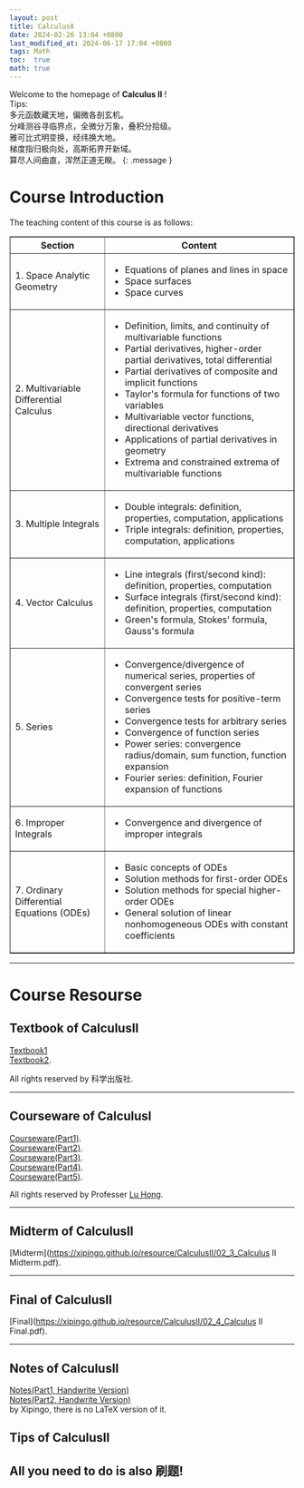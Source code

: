 ```yaml
---
layout: post
title: CalculusⅡ
date: 2024-02-26 13:04 +0800
last_modified_at: 2024-06-17 17:04 +0800
tags: Math
toc:  true
math: true
---
```

Welcome to the homepage of **Calculus Ⅱ** !   
Tips:    
多元函数藏天地，偏微各剖玄机。   
分峰测谷寻临界点，全微分万象，叠积分拾级。   
雅可比式明变换，经纬换大地。   
梯度指归极向处，高斯拓界开新域。   
算尽人间曲直，浑然正道无睽。
{: .message }

# Course Introduction

The teaching content of this course is as follows:   

<table border="1" width="100%"> <tr> <th>Section</th> <th>Content</th> </tr> <tr> <td>1. Space Analytic Geometry</td> <td> <ul> <li>Equations of planes and lines in space</li> <li>Space surfaces</li> <li>Space curves</li> </ul> </td> </tr> <tr> <td>2. Multivariable Differential Calculus</td> <td> <ul> <li>Definition, limits, and continuity of multivariable functions</li> <li>Partial derivatives, higher-order partial derivatives, total differential</li> <li>Partial derivatives of composite and implicit functions</li> <li>Taylor's formula for functions of two variables</li> <li>Multivariable vector functions, directional derivatives</li> <li>Applications of partial derivatives in geometry</li> <li>Extrema and constrained extrema of multivariable functions</li> </ul> </td> </tr> <tr> <td>3. Multiple Integrals</td> <td> <ul> <li>Double integrals: definition, properties, computation, applications</li> <li>Triple integrals: definition, properties, computation, applications</li> </ul> </td> </tr> <tr> <td>4. Vector Calculus</td> <td> <ul> <li>Line integrals (first/second kind): definition, properties, computation</li> <li>Surface integrals (first/second kind): definition, properties, computation</li> <li>Green's formula, Stokes' formula, Gauss's formula</li> </ul> </td> </tr> <tr> <td>5. Series</td> <td> <ul> <li>Convergence/divergence of numerical series, properties of convergent series</li> <li>Convergence tests for positive-term series</li> <li>Convergence tests for arbitrary series</li> <li>Convergence of function series</li> <li>Power series: convergence radius/domain, sum function, function expansion</li> <li>Fourier series: definition, Fourier expansion of functions</li> </ul> </td> </tr> <tr> <td>6. Improper Integrals</td> <td> <ul> <li>Convergence and divergence of improper integrals</li> </ul> </td> </tr> <tr> <td>7. Ordinary Differential Equations (ODEs)</td> <td> <ul> <li>Basic concepts of ODEs</li> <li>Solution methods for first-order ODEs</li> <li>Solution methods for special higher-order ODEs</li> <li>General solution of linear nonhomogeneous ODEs with constant coefficients</li> </ul> </td> </tr> </table>

-----

# Course Resourse

## Textbook of CalculusⅡ

 [Textbook1](https://www.icourse163.org/course/20240925-1471825161)   
 [Textbook2](https://www.icourse163.org/course/2024092502-1471811162).
 

All rights reserved by 科学出版社.

-----

## Courseware of CalculusⅠ

 [Courseware(Part1)](https://xipingo.github.io/resource/CalculusⅡ/01_1_CalculusII(Part1).pdf).   
 [Courseware(Part2)](https://xipingo.github.io/resource/CalculusⅡ/01_1_CalculusII(Part2).pdf).   
 [Courseware(Part3)](https://xipingo.github.io/resource/CalculusⅡ/01_1_CalculusII(Part3).pdf).   
 [Courseware(Part4)](https://xipingo.github.io/resource/CalculusⅡ/01_1_CalculusII(Part4).pdf).   
 [Courseware(Part5)](https://xipingo.github.io/resource/CalculusⅡ/01_1_CalculusII(Part5).pdf).   
 

 All rights reserved by Professer [Lu Hong](https://math.nju.edu.cn/jzyg/apypl/20240321/i261806.html).

-----

## Midterm of CalculusⅡ

 [Midterm](https://xipingo.github.io/resource/CalculusⅡ/02_3_Calculus II Midterm.pdf).

-----

## Final of CalculusⅡ

 [Final](https://xipingo.github.io/resource/CalculusⅡ/02_4_Calculus II Final.pdf).

-----

## Notes of CalculusⅡ

 [Notes(Part1, Handwrite Version)](https://xipingo.github.io/resource/CalculusⅡ/NotesOfCalculusⅡ(Part1).pdf)   
 [Notes(Part2, Handwrite Version)](https://xipingo.github.io/resource/CalculusⅡ/NotesOfCalculusⅡ(Part2).pdf)    
 by Xipingo, there is no LaTeX version of it.


 ## Tips of CalculusⅡ

 All you need to do is also **刷题**!
-----